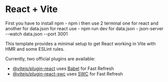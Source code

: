 # React + Vite
<!-- befor you start the project use this  -->

First you have to install npm - npm i 
then use 2 terminal one for react  and another for data.json
for react use - npm run dev 
for data.json - json-server --watch data.json --port 3001







This template provides a minimal setup to get React working in Vite with HMR and some ESLint rules.

Currently, two official plugins are available:

- [@vitejs/plugin-react](https://github.com/vitejs/vite-plugin-react/blob/main/packages/plugin-react/README.md) uses [Babel](https://babeljs.io/) for Fast Refresh
- [@vitejs/plugin-react-swc](https://github.com/vitejs/vite-plugin-react-swc) uses [SWC](https://swc.rs/) for Fast Refresh
